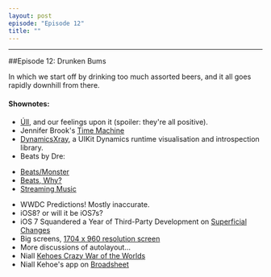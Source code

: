 ```yaml
---
layout: post
episode: "Episode 12"
title: ""
---
```


----

##Episode 12: Drunken Bums

In which we start off by drinking too much assorted beers, and it all goes rapidly downhill from there.

#### Shownotes:

* [Úll](http://2014.ull.ie), and our feelings upon it (spoiler: they're all positive).
* Jennifer Brook's [Time Machine](http://jenniferbrook.co/post/84403426377/timemachine)
* [DynamicsXray](http://dynamicxray.net), a UIKit Dynamics runtime visualisation and introspection library.
* Beats by Dre:
- [Beats/Monster](http://gizmodo.com/i-for-one-am-grateful-for-monsters-efforts-in-bringing-473313085)
- [Beats, Why?](http://nymag.com/daily/intelligencer/2014/05/apple-is-buying-beats-but-why.html)
- [Streaming Music](http://nymag.com/daily/intelligencer/2014/05/can-apple-and-beats-fix-streaming-music.html)
* WWDC Predictions! Mostly inaccurate.
* iOS8? or will it be iOS7s?
* iOS 7 Squandered a Year of Third-Party Development on [Superficial Changes](http://blog.jaredsinclair.com/post/84237156390/ios-7-squandered-a-year-of-third-party-development-on)
* Big screens, [1704 x 960 resolution screen](http://9to5mac.com/2014/05/14/likely-iphone-6-with-sharper-larger-1704-x-960-resolution-screen-in-testing/)
* More discussions of autolayout... 
* Niall [Kehoes Crazy War of the Worlds](https://itunes.apple.com/ie/app/kehoes-crazy-war-of-the-worlds/id845323920?mt=8)
* Niall Kehoe's app on [Broadsheet](http://www.broadsheet.ie/2014/05/12/karls-irish-iphone-app-of-the-day-kehoes-crazy-war-of-the-worlds/)

